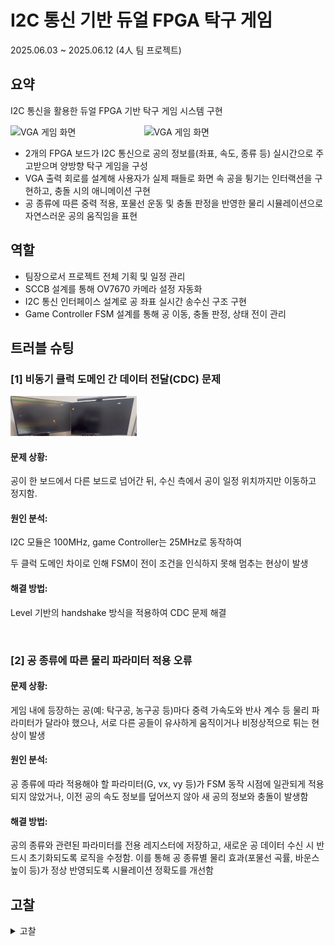 # I2C 통신 기반 듀얼 FPGA 탁구 게임

2025.06.03 ~ 2025.06.12 (4人 팀 프로젝트)

## 요약
I2C 통신을 활용한 듀얼 FPGA 기반 탁구 게임 시스템 구현  

<div style="display: flex; justify-content: center; gap: 20px; align-items: center;">
    <img src="images/projects/gifs/vga_i2c/vga1.gif" alt="VGA 게임 화면" style="max-width: 400px; width: 40%;" />
    <img src="images/projects/gifs/vga_i2c/vga2.gif" alt="VGA 게임 화면" style="max-width: 600px; width: 60%;" />
</div>

- 2개의 FPGA 보드가 I2C 통신으로 공의 정보를(좌표, 속도, 종류 등) 실시간으로 주고받으며 양방향 탁구 게임을 구성
- VGA 출력 회로를 설계해 사용자가 실제 패들로 화면 속 공을 튕기는 인터랙션을 구현하고, 충돌 시의 애니메이션 구현
- 공 종류에 따른 중력 적용, 포물선 운동 및 충돌 판정을 반영한 물리 시뮬레이션으로 자연스러운 공의 움직임을 표현

## 역할
- 팀장으로서 프로젝트 전체 기획 및 일정 관리
- SCCB 설계를 통해 OV7670 카메라 설정 자동화
- I2C 통신 인터페이스 설계로 공 좌표 실시간 송수신 구조 구현
- Game Controller FSM 설계를 통해 공 이동, 충돌 판정, 상태 전이 관리

## 트러블 슈팅

### [1] 비동기 클럭 도메인 간 데이터 전달(CDC) 문제

<img src="images/projects/gifs/vga_i2c/trouble.gif" alt="TROBULE" style="max-width: 400px; width: 40%;" />

#### 문제 상황: 

공이 한 보드에서 다른 보드로 넘어간 뒤, 수신 측에서 공이 일정 위치까지만 이동하고 정지함. 

#### 원인 분석:

I2C 모듈은 100MHz, game Controller는 25MHz로 동작하여  

두 클럭 도메인 차이로 인해 FSM이 전이 조건을 인식하지 못해 멈추는 현상이 발생

#### 해결 방법:

Level 기반의 handshake 방식을 적용하여 CDC 문제 해결

<br>

### [2] 공 종류에 따른 물리 파라미터 적용 오류

#### 문제 상황:

게임 내에 등장하는 공(예: 탁구공, 농구공 등)마다 중력 가속도와 반사 계수 등 물리 파라미터가 달라야 했으나, 서로 다른 공들이 유사하게 움직이거나 비정상적으로 튀는 현상이 발생

#### 원인 분석:

공 종류에 따라 적용해야 할 파라미터(G, vx, vy 등)가 FSM 동작 시점에 일관되게 적용되지 않았거나, 이전 공의 속도 정보를 덮어쓰지 않아 새 공의 정보와 충돌이 발생함

#### 해결 방법:

공의 종류와 관련된 파라미터를 전용 레지스터에 저장하고, 새로운 공 데이터 수신 시 반드시 초기화되도록 로직을 수정함. 이를 통해 공 종류별 물리 효과(포물선 곡률, 바운스 높이 등)가 정상 반영되도록 시뮬레이션 정확도를 개선함

## 고찰
<details>
<summary> 고찰 </summary>

이번 프로젝트는 단순한 게임 구현을 넘어, 서로 다른 FPGA 보드 간 실시간 통신, 다중 FSM 간 동기화, 공의 물리적 움직임을 시뮬레이션하는 고난도의 시스템 통합 과제였다.

특히 비동기 클럭 도메인 간 데이터 전달(CDC) 문제는 단순한 통신 동작 검증만으로는 발견되지 않았고, 실제 게임 흐름 속에서 공의 상태가 비정상적으로 멈추는 현상을 통해 뒤늦게 인지할 수 있었다. 이를 통해 타이밍 신호의 안정성과 메타 안정성 확보가 디지털 시스템에서 얼마나 중요한 요소인지를 체감할 수 있었다.

또한 공의 종류에 따른 중력 계수나 반사 계수를 다르게 설계하면서, 하드웨어 레벨에서도 **게임 밸런싱**이라는 개념을 회로적으로 구현하고 튜닝할 수 있음을 경험하였다. 단순히 회로를 설계하는 것에서 끝나지 않고, 사용자 인터랙션의 자연스러움과 피드백의 타당성까지 고려해야 진정한 임베디드 시스템의 완성도에 다가갈 수 있음을 느꼈다.

마지막으로, 팀원 각각이 만든 모듈이 전체 시스템 흐름에 큰 영향을 미치기 때문에 명확한 인터페이스 정의와 코드 관리 기준을 설정하는 것이 중요했다. 이 과정에서 시스템 레벨의 조율과 통합 테스트의 중요성을 배우는 귀중한 기회가 되었고, 이 경험은 향후 더 복잡한 SoC 설계나 실제 반도체 제품 개발 시에도 중요한 기반이 될 것이라 생각한다.
</details>